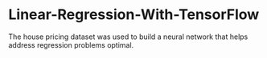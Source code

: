 # Linear-Regression-With-TensorFlow
The house pricing dataset was used to build a neural network that helps address regression problems optimal.
